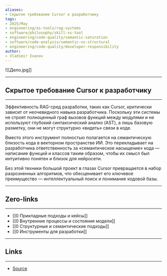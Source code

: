 ```yaml
---
aliases: 
- Скрытое требование Cursor к разработчику 
tags:
- 2025/May
- engineering/ai-tools/rag-systems
- software/philosophy/skill-vs-tool
- engineering/code-quality/semantic-saturation
- software/code-analysis/semantic-vs-structural
- engineering/code-quality/developer-responsibility
author:
- Vladimir Ivanov
---
```

![[Дело.jpg]]

-----
##  Скрытое требование Cursor к разработчику 
-----
Эффективность RAG-сред разработки, таких как Cursor, критически зависит от неочевидного навыка разработчика. Поскольку эти системы не строят полноценный граф вызовов функций между модулями и не используют глубокий синтаксический анализ (AST), а лишь базовую разметку, они не могут структурно «видеть» связи в коде.

Вместо этого инструмент полностью полагается на семантическую близость кода в векторном пространстве ИИ. Это перекладывает на разработчика ответственность за «семантическое насыщение» кода — написание функций и классов таким образом, чтобы их смысл был интуитивно понятен и близок для нейросети.

Без этой техники большой проект в глазах Cursor превращается в набор разрозненных алгоритмов, что обесценивает его ключевое преимущество — интеллектуальный поиск и понимание кодовой базы.

---
## Zero-links
---
- [[0 Прикладные подходы и кейсы]]
- [[0 Внутренние процессы и состояния модели]]
- [[0 Структурные и семантические подходы]]
- [[0 Инструменты для разработки]]

---
## Links
---
- [Source](https://t.me/turboproject/1669)